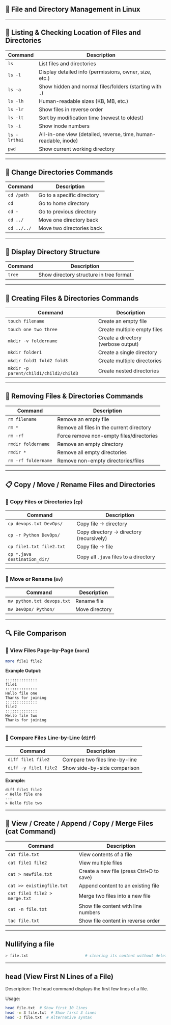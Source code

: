 ## 📂 File and Directory Management in Linux

---

## 🔹 Listing & Checking Location of Files and Directories

| Command | Description |
|----------|-------------|
| `ls` | List files and directories |
| `ls -l` | Display detailed info (permissions, owner, size, etc.) |
| `ls -a` | Show hidden and normal files/folders (starting with `.`) |
| `ls -lh` | Human-readable sizes (KB, MB, etc.) |
| `ls -lr` | Show files in reverse order |
| `ls -lt` | Sort by modification time (newest to oldest) |
| `ls -i` | Show inode numbers |
| `ls -lrthai` | All-in-one view (detailed, reverse, time, human-readable, inode) |
| `pwd` | Show current working directory |

---

## 🔹 Change Directories Commands

| Command | Description |
|----------|-------------|
| `cd /path` | Go to a specific directory |
| `cd` | Go to home directory |
| `cd -` | Go to previous directory |
| `cd ../` | Move one directory back |
| `cd ../../` | Move two directories back |

---

## 🔹 Display Directory Structure

| Command | Description |
|----------|-------------|
| `tree` | Show directory structure in tree format |

---

## 🔹 Creating Files & Directories Commands

| Command | Description |
|----------|-------------|
| `touch filename` | Create an empty file |
| `touch one two three` | Create multiple empty files |
| `mkdir -v foldername` | Create a directory (verbose output) |
| `mkdir folder1` | Create a single directory |
| `mkdir fold1 fold2 fold3` | Create multiple directories |
| `mkdir -p parent/child1/child2/child3` | Create nested directories |

---

## 🔹 Removing Files & Directories Commands

| Command | Description |
|----------|-------------|
| `rm filename` | Remove an empty file |
| `rm *` | Remove all files in the current directory |
| `rm -rf` | Force remove non-empty files/directories |
| `rmdir foldername` | Remove an empty directory |
| `rmdir *` | Remove all empty directories |
| `rm -rf foldername` | Remove non-empty directories/files |

---

## 📋 Copy / Move / Rename Files and Directories

### 🔹 Copy Files or Directories (`cp`)

| Command | Description |
|----------|-------------|
| `cp devops.txt DevOps/` | Copy file → directory |
| `cp -r Python DevOps/` | Copy directory → directory (recursively) |
| `cp file1.txt file2.txt` | Copy file → file |
| `cp *.java destination_dir/` | Copy all `.java` files to a directory |

---

### 🔹 Move or Rename (`mv`)

| Command | Description |
|----------|-------------|
| `mv python.txt devops.txt` | Rename file |
| `mv DevOps/ Python/` | Move directory |

---

## 🔍 File Comparison

### 🔹 View Files Page-by-Page (`more`)

```bash
more file1 file2
````

**Example Output:**

```
::::::::::::::
file1
::::::::::::::
Hello file one
Thanks for joining
::::::::::::::
file2
::::::::::::::
Hello file two
Thanks for joining
```

---

### 🔹 Compare Files Line-by-Line (`diff`)

| Command               | Description                    |
| --------------------- | ------------------------------ |
| `diff file1 file2`    | Compare two files line-by-line |
| `diff -y file1 file2` | Show side-by-side comparison   |

**Example:**

```
diff file1 file2
< Hello file one
---
> Hello file two
```

---

## 🧾 View / Create / Append / Copy / Merge Files (cat Command)

| Command                       | Description                              |
| ----------------------------- | ---------------------------------------- |
| `cat file.txt`                | View contents of a file                  |
| `cat file1 file2`             | View multiple files                      |
| `cat > newfile.txt`           | Create a new file (press Ctrl+D to save) |
| `cat >> existingfile.txt`     | Append content to an existing file       |
| `cat file1 file2 > merge.txt` | Merge two files into a new file          |
| `cat -n file.txt`             | Show file content with line numbers      |
| `tac file.txt`                | Show file content in reverse order       |

---

## Nullifying a file

```bash
> file.txt                         # clearing its content without deleting the file itself.
```
---

## head (View First N Lines of a File)

Description: The head command displays the first few lines of a file.

Usage:
```bash
head file.txt  # Show first 10 lines
head -n 3 file.txt  # Show first 3 lines
head -3 file.txt  # Alternative syntax
```

